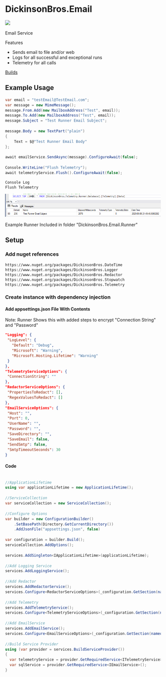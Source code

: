 # DickinsonBros.Email

<a href="https://www.nuget.org/packages/DickinsonBros.Email/">
    <img src="https://img.shields.io/nuget/v/DickinsonBros.Email">
</a>

Email Service

Features
* Sends email to file and/or web
* Logs for all successful and exceptional runs
* Telemetry for all calls

<a href="https://dev.azure.com/marksamdickinson/DickinsonBros/_build?definitionScope=%5CDickinsonBros.Email">Builds</a>

<h2>Example Usage</h2>

```C#
var email = "testEmail@TestEmail.com";
var message = new MimeMessage();
message.From.Add(new MailboxAddress("Test", email));
message.To.Add(new MailboxAddress("Test", email));
message.Subject = "Test Runner Email Subject";

message.Body = new TextPart("plain")
{
    Text = $@"Test Runner Email Body"
};

await emailService.SendAsync(message).ConfigureAwait(false);

Console.WriteLine("Flush Telemetry");
await telemetryService.Flush().ConfigureAwait(false);
```

    Console Log
    Flush Telemetry
![Alt text](https://raw.githubusercontent.com/msdickinson/DickinsonBros.Email/develop/TelemetryEmailSample.PNG)

Example Runner Included in folder "DickinsonBros.Email.Runner"

<h2>Setup</h2>

<h3>Add nuget references</h3>

    https://www.nuget.org/packages/DickinsonBros.DateTime
    https://www.nuget.org/packages/DickinsonBros.Logger    
    https://www.nuget.org/packages/DickinsonBros.Redactor
    https://www.nuget.org/packages/DickinsonBros.Stopwatch
    https://www.nuget.org/packages/DickinsonBros.Telemetry
    
<h3>Create instance with dependency injection</h3>

<h4>Add appsettings.json File With Contents</h4>

Note: Runner Shows this with added steps to encrypt "Connection String" and "Password"

 ```json  
"Logging": {
  "LogLevel": {
    "Default": "Debug",
    "Microsoft": "Warning",
    "Microsoft.Hosting.Lifetime": "Warning"
  }
},
"TelemetryServiceOptions": {
  "ConnectionString": ""
},
"RedactorServiceOptions": {
  "PropertiesToRedact": [],
  "RegexValuesToRedact": []
},
"EmailServiceOptions": {
  "Host": "",
  "Port": 0,
  "UserName": "",
  "Password": "",
  "SaveDirectory": "",
  "SaveEmail": false,
  "SendSmtp": false,
  "SmtpTimeoutSeconds": 30
}
 ```    
<h4>Code</h4>

```c#

//ApplicationLifetime
using var applicationLifetime = new ApplicationLifetime();

//ServiceCollection
var serviceCollection = new ServiceCollection();

//Configure Options
var builder = new ConfigurationBuilder()
    .SetBasePath(Directory.GetCurrentDirectory())
    .AddJsonFile("appsettings.json", false)

var configuration = builder.Build();
serviceCollection.AddOptions();

services.AddSingleton<IApplicationLifetime>(applicationLifetime);

//Add Logging Service
services.AddLoggingService();

//Add Redactor
services.AddRedactorService();
services.Configure<RedactorServiceOptions>(_configuration.GetSection(nameof(RedactorServiceOptions)));

//Add Telemetry
services.AddTelemetryService();
services.Configure<TelemetryServiceOptions>(_configuration.GetSection(nameof(TelemetryServiceOptions)));

//Add EmailService
services.AddEmailService();
services.Configure<EmailServiceOptions>(_configuration.GetSection(nameof(EmailServiceOptions)));

//Build Service Provider 
using (var provider = services.BuildServiceProvider())
{
  var telemetryService = provider.GetRequiredService<ITelemetryService>();
  var sqlService = provider.GetRequiredService<IEmailService>();
}
```
